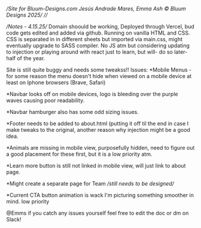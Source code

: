 */Site for Bluum-Designs.com
Jesús Andrade Mares, Emma Ash
© Bluum Designs 2025/*
*//*

*/Notes - 4.15.25/*
Domain shoould be working, Deployed through Vercel, bud code gets edited and added via github.
Running on vanilla HTML and CSS. CSS is separated in in different sheets but imported via main.css,
might eventually upgrade to SASS compiler. 
No JS atm but considering updating to injection or playing around with react just to learn, but will-
do so later-half of the year.

Site is still quite buggy and needs some tweakss!!
Issues:
*Mobile Menus - for some reason the menu doesn't hide when viewed on a mobile device at least on Iphone browsers (Brave, Safari)

*Navbar looks off on mobile devices, logo is bleeding over the purple waves causing poor readability.

*Navbar hamburger also has some odd sizing issues.

*Footer needs to be added to about.html (putting it off til the end in case I make tweaks to the original, another reason why
injection might be a good idea.

*Animals are missing in mobile view, purposefully hidden, need to figure out a good placement for these first, but it is a low priority atm.

*Learn more button is still not linked in mobile view, will just link to about page.

*Might create a separate page for Team */still needs to be designed/*

*Current CTA button animation is wack I'm picturing something smoother in mind. low priority 

@Emms if you catch any issues yourself feel free to edit the doc or dm on Slack!
